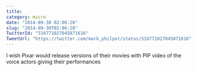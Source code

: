 ```yaml
---
title: 
category: micro
date: "2014-09-30 02:06:28"
slug: "2014-09-30T02:06:28"
TwitterId: "516771027045871616"
TweetUrl: "https://twitter.com/mark_philpot/status/516771027045871616"
---
```


I wish Pixar would release versions of their movies with PIP video of the voice
actors giving their performances
